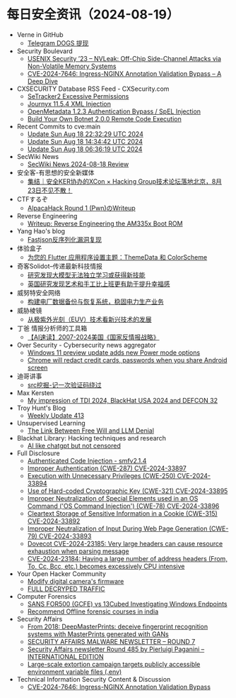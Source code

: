 # 每日安全资讯（2024-08-19）

- Verne in GitHub
  - [Telegram DOGS 提现](https://blog.einverne.info/post/2024/08/telegram-dogs-token.html)
- Security Boulevard
  - [USENIX Security ’23 – NVLeak: Off-Chip Side-Channel Attacks via Non-Volatile Memory Systems](https://securityboulevard.com/2024/08/usenix-security-23-nvleak-off-chip-side-channel-attacks-via-non-volatile-memory-systems/)
  - [CVE-2024-7646: Ingress-NGINX Annotation Validation Bypass – A Deep Dive](https://securityboulevard.com/2024/08/cve-2024-7646-ingress-nginx-annotation-validation-bypass-a-deep-dive/)
- CXSECURITY Database RSS Feed - CXSecurity.com
  - [SeTracker2 Excessive Permissions](https://cxsecurity.com/issue/WLB-2024080027)
  - [Journyx 11.5.4 XML Injection](https://cxsecurity.com/issue/WLB-2024080026)
  - [OpenMetadata 1.2.3 Authentication Bypass / SpEL Injection](https://cxsecurity.com/issue/WLB-2024080025)
  - [Build Your Own Botnet 2.0.0 Remote Code Execution](https://cxsecurity.com/issue/WLB-2024080024)
- Recent Commits to cve:main
  - [Update Sun Aug 18 22:32:29 UTC 2024](https://github.com/trickest/cve/commit/b425ba0b31b86b9ea7fefd833e88707d338d60ef)
  - [Update Sun Aug 18 14:34:42 UTC 2024](https://github.com/trickest/cve/commit/34679f4693fd0982bcae28e170e809af1146e808)
  - [Update Sun Aug 18 06:36:19 UTC 2024](https://github.com/trickest/cve/commit/99889b82ca58811785940deee7ceec9cf1f4e668)
- SecWiki News
  - [SecWiki News 2024-08-18 Review](http://www.sec-wiki.com/?2024-08-18)
- 安全客-有思想的安全新媒体
  - [集结｜安全KER协办的XCon × Hacking Group技术论坛落地北京，8月23日不见不散！](https://www.anquanke.com/post/id/299233)
- CTFするぞ
  - [AlpacaHack Round 1 (Pwn)のWriteup](https://ptr-yudai.hatenablog.com/entry/2024/08/19/035647)
- Reverse Engineering
  - [Writeup: Reverse Engineering the AM335x Boot ROM](https://www.reddit.com/r/ReverseEngineering/comments/1evk0ht/writeup_reverse_engineering_the_am335x_boot_rom/)
- Yang Hao's blog
  - [Fastjson反序列化漏洞复现](https://yanghaoi.github.io/2024/08/18/fastjson-lou-dong-chang-jian-wa-jue-he-li-yong-fang-fa/)
- 体验盒子
  - [为您的 Flutter 应用程序设置主题：ThemeData 和 ColorScheme](https://www.uedbox.com/post/69692/)
- 奇客Solidot–传递最新科技情报
  - [研究发现大模型无法独立学习或获得新技能](https://www.solidot.org/story?sid=79009)
  - [英国研究发现艺术和手工比上班更有助于提升幸福感](https://www.solidot.org/story?sid=79008)
- 威努特安全网络
  - [构建电厂数据备份与恢复系统，稳固电力生产业务](https://mp.weixin.qq.com/s?__biz=MzAwNTgyODU3NQ==&mid=2651125716&idx=1&sn=c929fe259249b77886bc78008cfe6bf2&chksm=80e6ed64b7916472a179bf8413a910016c50607947fe027a18af8fc89d7d6c10d98a7b5f25c3&scene=58&subscene=0#rd)
- 威胁棱镜
  - [从极紫外光刻（EUV）技术看新兴技术的发展](https://mp.weixin.qq.com/s?__biz=MzkyMzE5ODExNQ==&mid=2247487336&idx=1&sn=ad5809a52a6d0ecc202720e25c8e9c90&chksm=c1e9f8a4f69e71b29166b36b3c7938bb71a1086c3c5e83e0707e897ad4a20c0559b3abee8f08&scene=58&subscene=0#rd)
- 丁爸 情报分析师的工具箱
  - [【AI速读】2007-2024美国《国家反情报战略》](https://mp.weixin.qq.com/s?__biz=MzI2MTE0NTE3Mw==&mid=2651145683&idx=1&sn=b8ac40609d56eedba05122f91e93616d&chksm=f1af32e9c6d8bbff3760daaa080ea4cc0c111384aae8b9cf432758b70b9cbcb8e855c41036ec&scene=58&subscene=0#rd)
- Over Security - Cybersecurity news aggregator
  - [Windows 11 preview update adds new Power mode options](https://www.bleepingcomputer.com/news/microsoft/windows-11-preview-update-adds-new-power-mode-options/)
  - [Chrome will redact credit cards, passwords when you share Android screen](https://www.bleepingcomputer.com/news/google/chrome-will-redact-credit-cards-passwords-when-you-share-android-screen/)
- 迪哥讲事
  - [src挖掘-记一次验证码绕过](https://mp.weixin.qq.com/s?__biz=MzIzMTIzNTM0MA==&mid=2247495542&idx=1&sn=11cabaee116caf66c11aa1293820363d&chksm=e8a5e515dfd26c037bd62869be929976cf8726fc9d15951760e808d318fb2b85975542ab9a99&scene=58&subscene=0#rd)
- Max Kersten
  - [My impression of TDI 2024, BlackHat USA 2024 and DEFCON 32](https://maxkersten.nl/2024/08/18/my-impression-of-tdi-2024-blackhat-usa-2024-and-defcon-32/)
- Troy Hunt's Blog
  - [Weekly Update 413](https://www.troyhunt.com/weekly-update-413/)
- Unsupervised Learning
  - [The Link Between Free Will and LLM Denial](https://danielmiessler.com/p/free-will-llms)
- Blackhat Library: Hacking techniques and research
  - [AI like chatgpt but not censored](https://www.reddit.com/r/blackhat/comments/1evftl0/ai_like_chatgpt_but_not_censored/)
- Full Disclosure
  - [Authenticated Code Injection - smfv2.1.4](https://seclists.org/fulldisclosure/2024/Aug/25)
  - [Improper Authentication (CWE-287) CVE-2024-33897](https://seclists.org/fulldisclosure/2024/Aug/24)
  - [Execution with Unnecessary Privileges (CWE-250) CVE-2024-33894](https://seclists.org/fulldisclosure/2024/Aug/23)
  - [Use of Hard-coded Cryptographic Key (CWE-321) CVE-2024-33895](https://seclists.org/fulldisclosure/2024/Aug/22)
  - [Improper Neutralization of Special Elements used in an OS Command ('OS Command Injection') (CWE-78) CVE-2024-33896](https://seclists.org/fulldisclosure/2024/Aug/21)
  - [Cleartext Storage of Sensitive Information in a Cookie (CWE-315) CVE-2024-33892](https://seclists.org/fulldisclosure/2024/Aug/20)
  - [Improper Neutralization of Input During Web Page Generation (CWE-79) CVE-2024-33893](https://seclists.org/fulldisclosure/2024/Aug/19)
  - [Dovecot CVE-2024-23185: Very large headers can cause resource exhaustion when parsing message](https://seclists.org/fulldisclosure/2024/Aug/18)
  - [CVE-2024-23184: Having a large number of address headers (From, To, Cc, Bcc, etc.) becomes excessively CPU intensive](https://seclists.org/fulldisclosure/2024/Aug/17)
- Your Open Hacker Community
  - [Modify digital camera's firmware](https://www.reddit.com/r/HowToHack/comments/1euw6d3/modify_digital_cameras_firmware/)
  - [FULL DECRYPED TRAFFIC](https://www.reddit.com/r/HowToHack/comments/1ev7aii/full_decryped_traffic/)
- Computer Forensics
  - [SANS FOR500 (GCFE) vs 13Cubed Investigating Windows Endpoints](https://www.reddit.com/r/computerforensics/comments/1evlmr0/sans_for500_gcfe_vs_13cubed_investigating_windows/)
  - [Recommend Offline forensic courses in india](https://www.reddit.com/r/computerforensics/comments/1ev470b/recommend_offline_forensic_courses_in_india/)
- Security Affairs
  - [From 2018: DeepMasterPrints: deceive fingerprint recognition systems with MasterPrints generated with GANs](https://securityaffairs.com/167219/hacking/deepmasterprints-deceive-fingerprint-recognition-systems-with-masterprints.html)
  - [SECURITY AFFAIRS MALWARE NEWSLETTER – ROUND 7](https://securityaffairs.com/167213/malware/security-affairs-malware-newsletter-round-7.html)
  - [Security Affairs newsletter Round 485 by Pierluigi Paganini – INTERNATIONAL EDITION](https://securityaffairs.com/167207/breaking-news/security-affairs-newsletter-round-485-by-pierluigi-paganini-international-edition.html)
  - [Large-scale extortion campaign targets publicly accessible environment variable files (.env)](https://securityaffairs.com/167180/cyber-crime/extortion-campaign-environment-variable-files.html)
- Technical Information Security Content & Discussion
  - [CVE-2024-7646: Ingress-NGINX Annotation Validation Bypass](https://www.reddit.com/r/netsec/comments/1evc7uq/cve20247646_ingressnginx_annotation_validation/)
